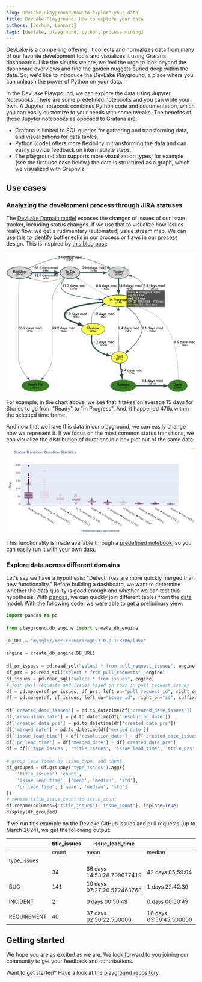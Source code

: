 ```yaml
---
slug: DevLake-Playground-How-to-explore-your-data
title: DevLake Playground: How to explore your data
authors: [Jochum, Lennart]
tags: [devlake, playground, python, process mining]
---
```


DevLake is a compelling offering.
It collects and normalizes data from many of our favorite development tools and visualizes it using Grafana dashboards.
Like the sleuths we are, we feel the urge to look beyond the dashboard overviews and find the golden nuggets buried deep within the data.
So, we'd like to introduce the DevLake Playground, a place where you can unleash the power of Python on your data.

In the DevLake Playground, we can explore the data using Jupyter Notebooks.
There are some predefined notebooks and you can write your own. 
A Jupyter notebook combines Python code and documentation, which you can easily customize to your needs with some tweaks.
The benefits of these Jupyter notebooks as opposed to Grafana are:
- Grafana is limited to SQL queries for gathering and transforming data, and visualizations for data tables.
- Python (code) offers more flexibility in transforming the data and can easily provide feedback on intermediate steps.
- The playground also supports more visualization types; for example (see the first use case below,) the data is structured as a graph, which we visualized with Graphviz.


## Use cases

### Analyzing the development process through JIRA statuses

The [DevLake Domain model](https://devlake.apache.org/docs/DataModels/DevLakeDomainLayerSchema#schema-diagram) exposes the changes of issues of our issue tracker, including status changes.
If we use that to visualize how issues really flow, we get a rudimentary (automated) value stream map. 
We can use this to identify bottlenecks in our process or flaws in our process design.
This is inspired by [this blog post](https://xebia.com/blog/insights-from-your-jira-data-to-help-improve-your-team/):

![process graph](./processgraph.png)

For example, in the chart above, we see that it takes on average 15 days for Stories to go from "Ready" to "In Progress". 
And, it happened 476x within the selected time frame.

And now that we have this data in our playground, we can easily change how we represent it. 
If we focus on the most common status transitions, we can visualize the distribution of durations in a box plot out of the same data:

![box plot](./boxplot.png)

This functionality is made available through a [predefined notebook](https://github.com/apache/incubator-devlake-playground/blob/main/notebooks/process_analysis.ipynb), so you can easily run it with your own data.


### Explore data across different domains

Let's say we have a hypothesis: "Defect fixes are more quickly merged than new functionality." 
Before building a dashboard, we want to determine whether the data quality is good enough and whether we can test this hypothesis.
With [pandas](https://pandas.pydata.org/), we can quickly join different tables from the [data model](https://devlake.apache.org/docs/DataModels/DevLakeDomainLayerSchema#schema-diagram). 
With the following code, we were able to get a preliminary view:

```python
import pandas as pd

from playground.db_engine import create_db_engine

DB_URL = "mysql://merico:merico@127.0.0.1:3306/lake"

engine = create_db_engine(DB_URL)

df_pr_issues = pd.read_sql("select * from pull_request_issues", engine)
df_prs = pd.read_sql("select * from pull_requests", engine)
df_issues = pd.read_sql("select * from issues", engine)
# join pull requests and issues based on rows in pull_request_issues
df = pd.merge(df_pr_issues, df_prs, left_on="pull_request_id", right_on="id", suffixes=('_pr_issues', '_prs'))
df = pd.merge(df, df_issues, left_on="issue_id", right_on="id", suffixes=('_prs', '_issues'))

df['created_date_issues'] = pd.to_datetime(df['created_date_issues'])
df['resolution_date'] = pd.to_datetime(df['resolution_date'])
df['created_date_prs'] = pd.to_datetime(df['created_date_prs'])
df['merged_date'] = pd.to_datetime(df['merged_date'])
df['issue_lead_time'] = df['resolution_date'] - df['created_date_issues']
df['pr_lead_time'] = df['merged_date'] - df['created_date_prs']
df = df[['type_issues', 'title_issues', 'issue_lead_time', 'title_prs', 'pr_lead_time']]

# group lead times by issue_type, add count
df_grouped = df.groupby('type_issues').agg({
    'title_issues': 'count', 
    'issue_lead_time': ['mean', 'median', 'std'], 
    'pr_lead_time': ['mean', 'median', 'std']
})
# rename title_issue_count to issue_count
df.rename(columns={'title_issues': 'issue_count'}, inplace=True)
display(df_grouped)
```

If we run this example on the Devlake GitHub issues and pull requests (up to March 2024), we get the following output:

|             | title_issues | issue_lead_time            |                         |                            | pr_lead_time              |                        |                            |
| ----------- | ------------ | -------------------------- | ----------------------- | -------------------------- | ------------------------- | ---------------------- | -------------------------- |
|             | count        | mean                       | median                  | std                        | mean                      | median                 | std                        |
| type_issues |              |                            |                         |                            |                           |                        |                            |
|             | 34           | 66 days 14:53:28.709677419 | 42 days 05:59:04        | 67 days 14:35:49.143870568 | 3 days 11:42:34.857142857 | 0 days 12:54:43.500000 | 12 days 17:24:54.878541108 |
| BUG         | 141          | 10 days 07:27:20.572463768 | 1 days 22:42:39         | 20 days 14:51:35.075965706 | 1 days 16:51:51.529411764 | 0 days 01:04:54        | 10 days 10:20:54.566875184 |
| INCIDENT    | 2            | 0 days 00:50:49            | 0 days 00:50:49         | 0 days 00:59:50.688234865  | 0 days 00:06:39           | 0 days 00:06:39        | 0 days 00:00:42.426406871  |
| REQUIREMENT | 40           | 37 days 02:50:22.500000    | 16 days 03:56:45.500000 | 60 days 02:39:39.606995949 | 9 days 11:13:27.270270270 | 2 days 00:14:04        | 22 days 12:32:27.522638402 |


## Getting started

We hope you are as excited as we are.
We look forward to you joining our community to get your feedback and contributions.

Want to get started? 
Have a look at the [playground repository](https://github.com/apache/incubator-devlake-playground).
